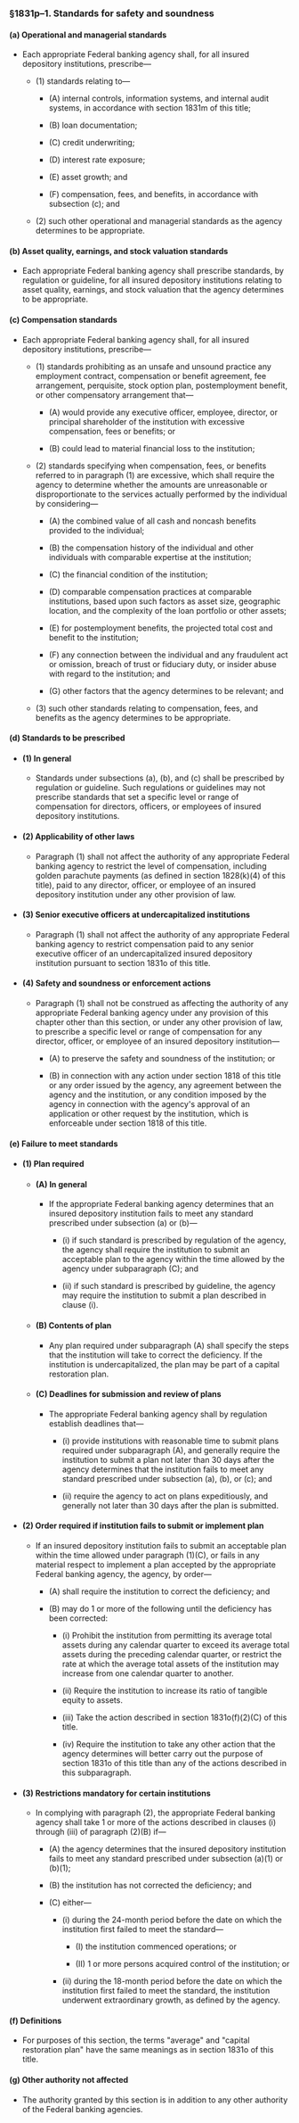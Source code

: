 ### §1831p–1. Standards for safety and soundness
#### (a) Operational and managerial standards
* Each appropriate Federal banking agency shall, for all insured depository institutions, prescribe—

  * (1) standards relating to—

    * (A) internal controls, information systems, and internal audit systems, in accordance with section 1831m of this title;

    * (B) loan documentation;

    * (C) credit underwriting;

    * (D) interest rate exposure;

    * (E) asset growth; and

    * (F) compensation, fees, and benefits, in accordance with subsection (c); and


  * (2) such other operational and managerial standards as the agency determines to be appropriate.

#### (b) Asset quality, earnings, and stock valuation standards
* Each appropriate Federal banking agency shall prescribe standards, by regulation or guideline, for all insured depository institutions relating to asset quality, earnings, and stock valuation that the agency determines to be appropriate.

#### (c) Compensation standards
* Each appropriate Federal banking agency shall, for all insured depository institutions, prescribe—

  * (1) standards prohibiting as an unsafe and unsound practice any employment contract, compensation or benefit agreement, fee arrangement, perquisite, stock option plan, postemployment benefit, or other compensatory arrangement that—

    * (A) would provide any executive officer, employee, director, or principal shareholder of the institution with excessive compensation, fees or benefits; or

    * (B) could lead to material financial loss to the institution;


  * (2) standards specifying when compensation, fees, or benefits referred to in paragraph (1) are excessive, which shall require the agency to determine whether the amounts are unreasonable or disproportionate to the services actually performed by the individual by considering—

    * (A) the combined value of all cash and noncash benefits provided to the individual;

    * (B) the compensation history of the individual and other individuals with comparable expertise at the institution;

    * (C) the financial condition of the institution;

    * (D) comparable compensation practices at comparable institutions, based upon such factors as asset size, geographic location, and the complexity of the loan portfolio or other assets;

    * (E) for postemployment benefits, the projected total cost and benefit to the institution;

    * (F) any connection between the individual and any fraudulent act or omission, breach of trust or fiduciary duty, or insider abuse with regard to the institution; and

    * (G) other factors that the agency determines to be relevant; and


  * (3) such other standards relating to compensation, fees, and benefits as the agency determines to be appropriate.

#### (d) Standards to be prescribed
* #### (1) In general
  * Standards under subsections (a), (b), and (c) shall be prescribed by regulation or guideline. Such regulations or guidelines may not prescribe standards that set a specific level or range of compensation for directors, officers, or employees of insured depository institutions.

* #### (2) Applicability of other laws
  * Paragraph (1) shall not affect the authority of any appropriate Federal banking agency to restrict the level of compensation, including golden parachute payments (as defined in section 1828(k)(4) of this title), paid to any director, officer, or employee of an insured depository institution under any other provision of law.

* #### (3) Senior executive officers at undercapitalized institutions
  * Paragraph (1) shall not affect the authority of any appropriate Federal banking agency to restrict compensation paid to any senior executive officer of an undercapitalized insured depository institution pursuant to section 1831o of this title.

* #### (4) Safety and soundness or enforcement actions
  * Paragraph (1) shall not be construed as affecting the authority of any appropriate Federal banking agency under any provision of this chapter other than this section, or under any other provision of law, to prescribe a specific level or range of compensation for any director, officer, or employee of an insured depository institution—

    * (A) to preserve the safety and soundness of the institution; or

    * (B) in connection with any action under section 1818 of this title or any order issued by the agency, any agreement between the agency and the institution, or any condition imposed by the agency in connection with the agency's approval of an application or other request by the institution, which is enforceable under section 1818 of this title.

#### (e) Failure to meet standards
* #### (1) Plan required
  * #### (A) In general
    * If the appropriate Federal banking agency determines that an insured depository institution fails to meet any standard prescribed under subsection (a) or (b)—

      * (i) if such standard is prescribed by regulation of the agency, the agency shall require the institution to submit an acceptable plan to the agency within the time allowed by the agency under subparagraph (C); and

      * (ii) if such standard is prescribed by guideline, the agency may require the institution to submit a plan described in clause (i).

  * #### (B) Contents of plan
    * Any plan required under subparagraph (A) shall specify the steps that the institution will take to correct the deficiency. If the institution is undercapitalized, the plan may be part of a capital restoration plan.

  * #### (C) Deadlines for submission and review of plans
    * The appropriate Federal banking agency shall by regulation establish deadlines that—

      * (i) provide institutions with reasonable time to submit plans required under subparagraph (A), and generally require the institution to submit a plan not later than 30 days after the agency determines that the institution fails to meet any standard prescribed under subsection (a), (b), or (c); and

      * (ii) require the agency to act on plans expeditiously, and generally not later than 30 days after the plan is submitted.

* #### (2) Order required if institution fails to submit or implement plan
  * If an insured depository institution fails to submit an acceptable plan within the time allowed under paragraph (1)(C), or fails in any material respect to implement a plan accepted by the appropriate Federal banking agency, the agency, by order—

    * (A) shall require the institution to correct the deficiency; and

    * (B) may do 1 or more of the following until the deficiency has been corrected:

      * (i) Prohibit the institution from permitting its average total assets during any calendar quarter to exceed its average total assets during the preceding calendar quarter, or restrict the rate at which the average total assets of the institution may increase from one calendar quarter to another.

      * (ii) Require the institution to increase its ratio of tangible equity to assets.

      * (iii) Take the action described in section 1831o(f)(2)(C) of this title.

      * (iv) Require the institution to take any other action that the agency determines will better carry out the purpose of section 1831o of this title than any of the actions described in this subparagraph.

* #### (3) Restrictions mandatory for certain institutions
  * In complying with paragraph (2), the appropriate Federal banking agency shall take 1 or more of the actions described in clauses (i) through (iii) of paragraph (2)(B) if—

    * (A) the agency determines that the insured depository institution fails to meet any standard prescribed under subsection (a)(1) or (b)(1);

    * (B) the institution has not corrected the deficiency; and

    * (C) either—

      * (i) during the 24-month period before the date on which the institution first failed to meet the standard—

        * (I) the institution commenced operations; or

        * (II) 1 or more persons acquired control of the institution; or


      * (ii) during the 18-month period before the date on which the institution first failed to meet the standard, the institution underwent extraordinary growth, as defined by the agency.

#### (f) Definitions
* For purposes of this section, the terms "average" and "capital restoration plan" have the same meanings as in section 1831o of this title.

#### (g) Other authority not affected
* The authority granted by this section is in addition to any other authority of the Federal banking agencies.